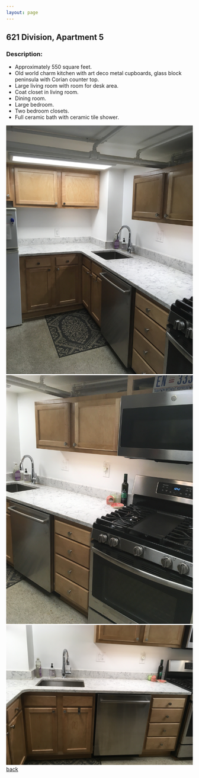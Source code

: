 ```yaml
---
layout: page
---
```


## 621 Division, Apartment 5
### Description:

* Approximately 550 square feet.
* Old world charm kitchen with art deco metal cupboards, glass block peninsula with Corian counter top.
* Large living room with room for desk area.
* Coat closet in living room.
* Dining room.
* Large bedroom.
* Two bedroom closets.
* Full ceramic bath with ceramic tile shower.

![](/assets/images/621division/621apt5pic1.jpg)
![](/assets/images/621division/621apt5pic3.jpg)
![](/assets/images/621division/621apt5pic4.jpg)
[back](/)
